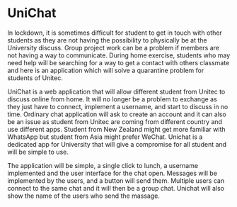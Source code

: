 # UniChat
In lockdown, it is sometimes difficult for student to get in touch with other students as they are not having the possibility to physically be at the University discuss. Group project work can be a problem if members are not having a way to communicate. During home exercise, students who may need help will be searching for a way to get a contact with others classmate and here is an application which will solve a quarantine problem for students of Unitec.

UniChat is a web application that will allow different student from Unitec to discuss online from home. It will no longer be a problem to exchange as they just have to connect, implement a username, and start to discuss in no time. Ordinary chat application will ask to create an account and it can also be an issue as student from Unitec are coming from different country and use different apps. Student from New Zealand might get more familiar with WhatsApp but student from Asia might prefer WeChat. Unichat is a dedicated app for University that will give a compromise for all student and will be simple to use.

The application will be simple, a single click to lunch, a username implemented and the user interface for the chat open. Messages will be implemented by the users, and a button will send them. Multiple users can connect to the same chat and it will then be a group chat. Unichat will also show the name of the users who send the massage. 
